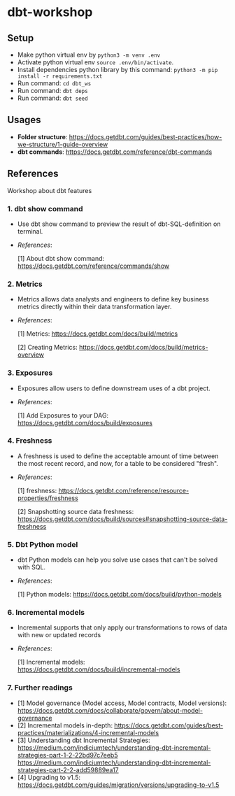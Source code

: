 # dbt-workshop

## Setup
- Make python virtual env by `python3 -m venv .env`
- Activate python virtual env `source .env/bin/activate`.
- Install dependencies python library by this command:  `python3 -m pip install -r requirements.txt`
- Run command: `cd dbt_ws`
- Run command: `dbt deps`
- Run command: `dbt seed`

## Usages
- **Folder structure**: https://docs.getdbt.com/guides/best-practices/how-we-structure/1-guide-overview
- **dbt commands**: https://docs.getdbt.com/reference/dbt-commands

## References
Workshop about dbt features
### 1. dbt show command 
- Use dbt show command to preview the result of dbt-SQL-definition on terminal. 
- *References*: 

    [1] About dbt show command: https://docs.getdbt.com/reference/commands/show

### 2. Metrics
- Metrics allows data analysts and engineers to define key business metrics directly within their data transformation layer.
- *References*: 

    [1] Metrics: https://docs.getdbt.com/docs/build/metrics

    [2] Creating Metrics: https://docs.getdbt.com/docs/build/metrics-overview
 
### 3. Exposures
- Exposures allow users to define downstream uses of a dbt project.
- *References*: 

    [1] Add Exposures to your DAG: https://docs.getdbt.com/docs/build/exposures 

### 4. Freshness
-   A freshness is used to define the acceptable amount of time between the most recent record, and now, for a table to be considered "fresh".
-   *References*:

    [1] freshness: https://docs.getdbt.com/reference/resource-properties/freshness 

    [2] Snapshotting source data freshness: https://docs.getdbt.com/docs/build/sources#snapshotting-source-data-freshness

### 5. Dbt Python model
-   dbt Python models can help you solve use cases that can't be solved with SQL.
-   *References*: 

    [1] Python models: https://docs.getdbt.com/docs/build/python-models

### 6. Incremental models
-   Incremental supports that only apply our transformations to rows of data with new or updated records
-   *References*:

    [1] Incremental models: https://docs.getdbt.com/docs/build/incremental-models

### 7. Further readings
- [1] Model governance (Model access, Model contracts, Model versions): https://docs.getdbt.com/docs/collaborate/govern/about-model-governance 
- [2] Incremental models in-depth: https://docs.getdbt.com/guides/best-practices/materializations/4-incremental-models
- [3] Understanding dbt Incremental Strategies:
    https://medium.com/indiciumtech/understanding-dbt-incremental-strategies-part-1-2-22bd97c7eeb5
    https://medium.com/indiciumtech/understanding-dbt-incremental-strategies-part-2-2-add59889ea17 
- [4] Upgrading to v1.5: https://docs.getdbt.com/guides/migration/versions/upgrading-to-v1.5

